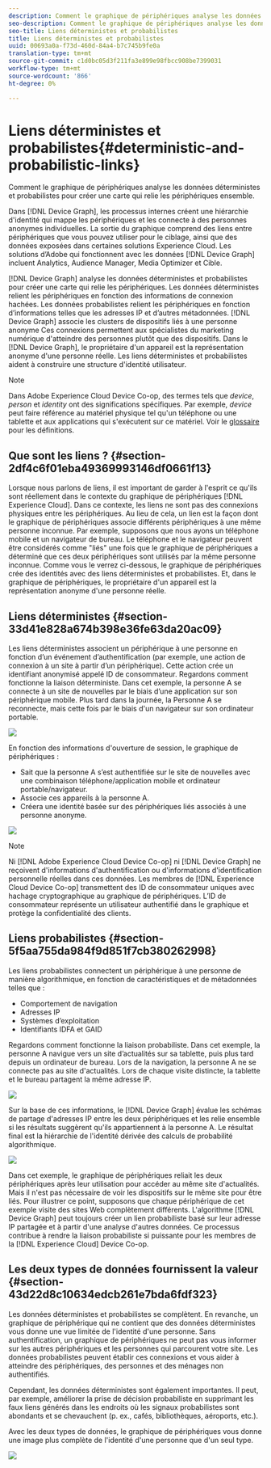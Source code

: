 ```yaml
---
description: Comment le graphique de périphériques analyse les données déterministes et probabilistes pour créer une carte qui relie les périphériques ensemble.
seo-description: Comment le graphique de périphériques analyse les données déterministes et probabilistes pour créer une carte qui relie les périphériques ensemble.
seo-title: Liens déterministes et probabilistes
title: Liens déterministes et probabilistes
uuid: 00693a0a-f73d-460d-84a4-b7c745b9fe0a
translation-type: tm+mt
source-git-commit: c1d0bc05d3f211fa3e899e98fbcc908be7399031
workflow-type: tm+mt
source-wordcount: '866'
ht-degree: 0%

---
```



# Liens déterministes et probabilistes{#deterministic-and-probabilistic-links}

Comment le graphique de périphériques analyse les données déterministes et probabilistes pour créer une carte qui relie les périphériques ensemble.

Dans [!DNL Device Graph], les processus internes créent une hiérarchie d&#39;identité qui mappe les périphériques et les connecte à des personnes anonymes individuelles. La sortie du graphique comprend des liens entre périphériques que vous pouvez utiliser pour le ciblage, ainsi que des données exposées dans certaines solutions Experience Cloud. Les solutions d’Adobe qui fonctionnent avec les données [!DNL Device Graph] incluent Analytics, Audience Manager, Media Optimizer et Cible.

[!DNL Device Graph] analyse les données déterministes et probabilistes pour créer une carte qui relie les périphériques. Les données déterministes relient les périphériques en fonction des informations de connexion hachées. Les données probabilistes relient les périphériques en fonction d’informations telles que les adresses IP et d’autres métadonnées. [!DNL Device Graph] associe les clusters de dispositifs liés à une personne anonyme Ces connexions permettent aux spécialistes du marketing numérique d&#39;atteindre des personnes plutôt que des dispositifs. Dans le [!DNL Device Graph], le propriétaire d&#39;un appareil est la représentation anonyme d&#39;une personne réelle. Les liens déterministes et probabilistes aident à construire une structure d&#39;identité utilisateur.

>[!NOTE]
>
>Dans Adobe Experience Cloud Device Co-op, des termes tels que *device*, *person* et *identity* ont des significations spécifiques. Par exemple, *device* peut faire référence au matériel physique tel qu&#39;un téléphone ou une tablette et aux applications qui s&#39;exécutent sur ce matériel. Voir le [glossaire](../glossary.md#glossgroup-0f47d7fbd76c4759801f565f341a386c) pour les définitions.

## Que sont les liens ? {#section-2df4c6f01eba49369993146df0661f13}

Lorsque nous parlons de liens, il est important de garder à l&#39;esprit ce qu&#39;ils sont réellement dans le contexte du graphique de périphériques [!DNL Experience Cloud]. Dans ce contexte, les liens ne sont pas des connexions physiques entre les périphériques. Au lieu de cela, un lien est la façon dont le graphique de périphériques associe différents périphériques à une même personne inconnue. Par exemple, supposons que nous ayons un téléphone mobile et un navigateur de bureau. Le téléphone et le navigateur peuvent être considérés comme &quot;liés&quot; une fois que le graphique de périphériques a déterminé que ces deux périphériques sont utilisés par la même personne inconnue. Comme vous le verrez ci-dessous, le graphique de périphériques crée des identités avec des liens déterministes et probabilistes. Et, dans le graphique de périphériques, le propriétaire d&#39;un appareil est la représentation anonyme d&#39;une personne réelle.

## Liens déterministes {#section-33d41e828a674b398e36fe63da20ac09}

Les liens déterministes associent un périphérique à une personne en fonction d’un événement d’authentification (par exemple, une action de connexion à un site à partir d’un périphérique). Cette action crée un identifiant anonymisé appelé ID de consommateur. Regardons comment fonctionne la liaison déterministe. Dans cet exemple, la personne A se connecte à un site de nouvelles par le biais d’une application sur son périphérique mobile. Plus tard dans la journée, la Personne A se reconnecte, mais cette fois par le biais d&#39;un navigateur sur son ordinateur portable.

![](assets/link1.png)

En fonction des informations d&#39;ouverture de session, le graphique de périphériques :

* Sait que la personne A s’est authentifiée sur le site de nouvelles avec une combinaison téléphone/application mobile et ordinateur portable/navigateur.
* Associe ces appareils à la personne A.
* Créera une identité basée sur des périphériques liés associés à une personne anonyme.

![](assets/link2.png)

>[!NOTE]
>
>Ni [!DNL Adobe Experience Cloud Device Co-op] ni [!DNL Device Graph] ne reçoivent d&#39;informations d&#39;authentification ou d&#39;informations d&#39;identification personnelle réelles dans ces données. Les membres de [!DNL Experience Cloud Device Co-op] transmettent des ID de consommateur uniques avec hachage cryptographique au graphique de périphériques. L’ID de consommateur représente un utilisateur authentifié dans le graphique et protège la confidentialité des clients.

## Liens probabilistes {#section-5f5aa755da984f9d851f7cb380262998}

Les liens probabilistes connectent un périphérique à une personne de manière algorithmique, en fonction de caractéristiques et de métadonnées telles que :

* Comportement de navigation
* Adresses IP
* Systèmes d’exploitation
* Identifiants IDFA et GAID

Regardons comment fonctionne la liaison probabiliste. Dans cet exemple, la personne A navigue vers un site d’actualités sur sa tablette, puis plus tard depuis un ordinateur de bureau. Lors de la navigation, la personne A ne se connecte pas au site d&#39;actualités. Lors de chaque visite distincte, la tablette et le bureau partagent la même adresse IP.

![](assets/link3.png)

Sur la base de ces informations, le [!DNL Device Graph] évalue les schémas de partage d&#39;adresses IP entre les deux périphériques et les relie ensemble si les résultats suggèrent qu&#39;ils appartiennent à la personne A. Le résultat final est la hiérarchie de l&#39;identité dérivée des calculs de probabilité algorithmique.

![](assets/link4.png)

Dans cet exemple, le graphique de périphériques reliait les deux périphériques après leur utilisation pour accéder au même site d&#39;actualités. Mais il n&#39;est pas nécessaire de voir les dispositifs sur le même site pour être liés. Pour illustrer ce point, supposons que chaque périphérique de cet exemple visite des sites Web complètement différents. L&#39;algorithme [!DNL Device Graph] peut toujours créer un lien probabiliste basé sur leur adresse IP partagée et à partir d&#39;une analyse d&#39;autres données. Ce processus contribue à rendre la liaison probabiliste si puissante pour les membres de la [!DNL Experience Cloud] Device Co-op.

## Les deux types de données fournissent la valeur {#section-43d22d8c10634edcb261e7bda6fdf323}

Les données déterministes et probabilistes se complètent. En revanche, un graphique de périphérique qui ne contient que des données déterministes vous donne une vue limitée de l&#39;identité d&#39;une personne. Sans authentification, un graphique de périphériques ne peut pas vous informer sur les autres périphériques et les personnes qui parcourent votre site. Les données probabilistes peuvent établir ces connexions et vous aider à atteindre des périphériques, des personnes et des ménages non authentifiés.

Cependant, les données déterministes sont également importantes. Il peut, par exemple, améliorer la prise de décision probabiliste en supprimant les faux liens générés dans les endroits où les signaux probabilistes sont abondants et se chevauchent (p. ex., cafés, bibliothèques, aéroports, etc.).

Avec les deux types de données, le graphique de périphériques vous donne une image plus complète de l&#39;identité d&#39;une personne que d&#39;un seul type.

![](assets/link5.png)


